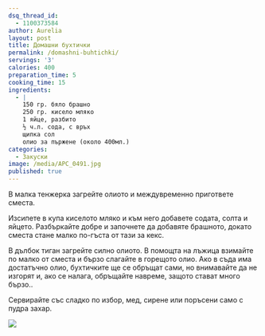 ```yaml
---
dsq_thread_id:
  - 1100373584
author: Aurelia
layout: post
title: Домашни бухтички
permalink: /domashni-buhtichki/
servings: '3'
calories: 400
preparation_time: 5
cooking_time: 15
ingredients:
  - |
    150 гр. бяло брашно
    250 гр. кисело мляко
    1 яйце, разбито
    ½ ч.л. сода, с връх
    щипка сол
    олио за пържене (около 400мл.)
categories:
  - Закуски
image: /media/APC_0491.jpg
published: true
---
```

В малка тенжерка загрейте олиото и междувременно пригответе сместа.

Изсипете в купа киселото мляко и към него добавете содата, солта и яйцето. Разбъркайте добре и започнете да добавяте брашното, докато сместа стане малко по-гъста от тази за кекс.
  
В дълбок тиган загрейте силно олиото. В помощта на лъжица взимайте по малко от сместа и бързо слагайте в горещото олио. Ако в съда има достатъчно олио, бухтичките ще се обръщат сами, но внимавайте да не изгорят и, ако се налага, обръщайте навреме, защото стават много бързо..
  
Сервирайте със сладко по избор, мед, сирене или поръсени само с пудра захар.

![]({{site.baseurl}}/media/APC_0484.jpg)
